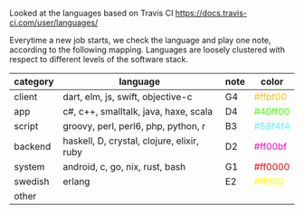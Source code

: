 
Looked at the languages based on Travis CI
https://docs.travis-ci.com/user/languages/

Everytime a new job starts, we check the language and play one note, according to the following mapping. 
Languages are loosely clustered with respect to different levels of the software stack.

|category|language                                   |note|color|
|--------|-------------------------------------------|----|-----|
|client  |dart, elm, js, swift, objective-c          |G4  |<label style="color:#ffbf00">#ffbf00</label>|
|app     |c#, c++, smalltalk, java, haxe, scala      |D4  |<label style="color:#40ff00">#40ff00</label>|
|script  |groovy, perl, perl6, php, python, r        |B3  |<label style="color:#58f4f4">#58f4f4</label>|
|backend |haskell, D, crystal, clojure, elixir, ruby |D2  |<label style="color:#ff00bf">#ff00bf</label>|
|system  |android, c, go, nix, rust, bash            |G1  |<label style="color:#ff0000">#ff0000</label>|
|swedish |erlang                                     |E2  |<label style="color:#ffff00">#ffff00</label>|
|other   |                                           |    |
